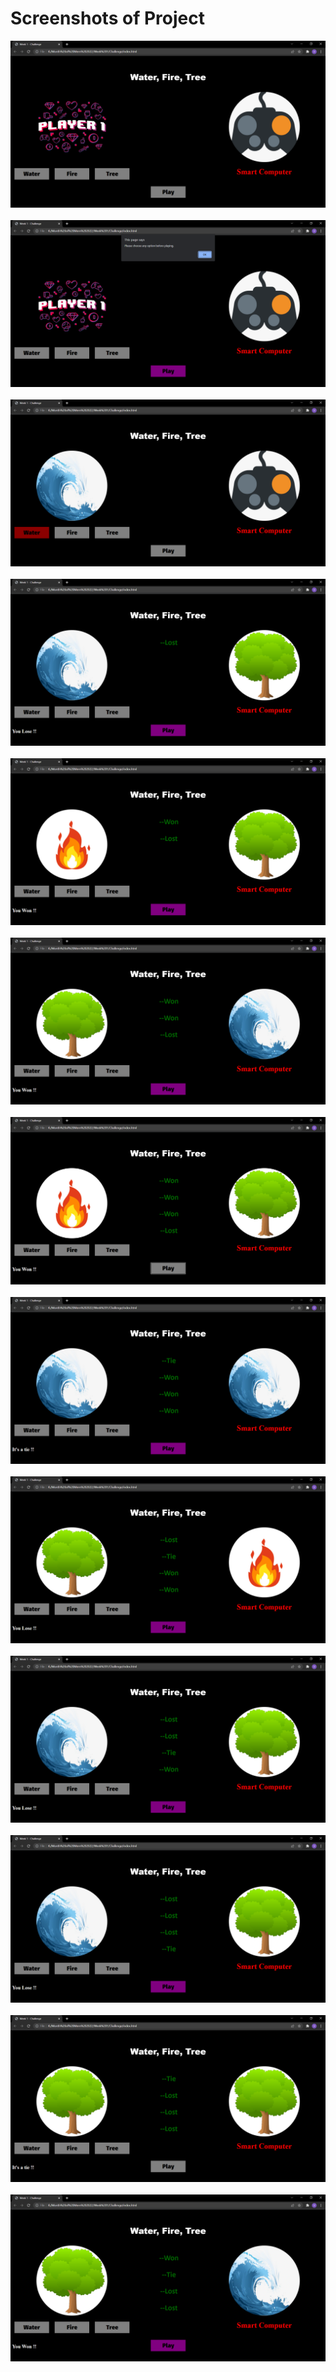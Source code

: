 <h1>Screenshots of Project</h1>
<img src = "screenshots/output 1.png"><br><br>
<img src = "screenshots/output 2.png"><br><br>
<img src = "screenshots/output 3.png"><br><br>
<img src = "screenshots/output 4.png"><br><br>
<img src = "screenshots/output 5.png"><br><br>
<img src = "screenshots/output 6.png"><br><br>
<img src = "screenshots/output 7.png"><br><br>
<img src = "screenshots/output 8.png"><br><br>
<img src = "screenshots/output 9.png"><br><br>
<img src = "screenshots/output 10.png"><br><br>
<img src = "screenshots/output 11.png"><br><br>
<img src = "screenshots/output 12.png"><br><br>
<img src = "screenshots/output 13.png">
